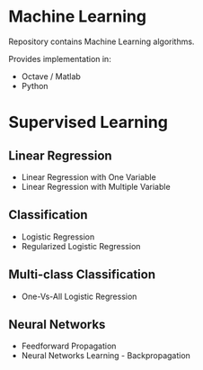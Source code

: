 Machine Learning
====================

Repository contains Machine Learning algorithms.

Provides implementation in:
* Octave / Matlab
* Python 

# Supervised Learning 
## Linear Regression 

* Linear Regression with One Variable
* Linear Regression with Multiple Variable

## Classification

* Logistic Regression
* Regularized Logistic Regression

## Multi-class Classification

* One-Vs-All Logistic Regression

## Neural Networks

* Feedforward Propagation
* Neural Networks Learning - Backpropagation